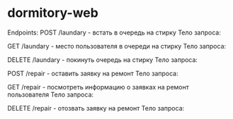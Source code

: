 # dormitory-web

Endpoints: 
POST /laundary - встать в очередь на стирку
  Тело запроса:
  
GET /laundary - место пользователя в очереди на стирку
  Тело запроса:
  
DELETE /laundary - покинуть очередь на стирку
  Тело запроса:


POST /repair - оставить заявку на ремонт
  Тело запроса:
  
GET /repair - посмотреть информацию о заявках на ремонт пользователя
  Тело запроса:
  
DELETE /repair - отозвать заявку на ремонт
  Тело запроса:
